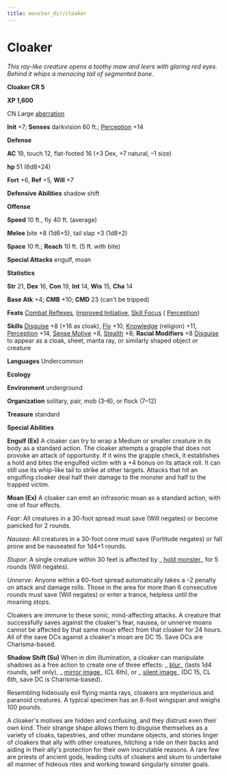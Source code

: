```yaml
---
title: monster_dir/cloaker
---
```

# Cloaker

_This ray-like creature opens a toothy maw and leers with glaring red eyes. Behind it whips a menacing tail of segmented bone._

**Cloaker CR 5**

**XP 1,600**

CN Large [aberration](creatureTypes#_aberration)

**Init** +7; **Senses** darkvision 60 ft.; [Perception](../skill_dir/perception#_perception) +14

**Defense**

**AC** 19, touch 12, flat-footed 16 (+3 Dex, +7 natural, –1 size)

**hp** 51 (6d8+24)

**Fort** +6, **Ref** +5, **Will** +7

**Defensive Abilities** shadow shift

**Offense**

**Speed** 10 ft., fly 40 ft. (average)

**Melee** bite +8 (1d6+5), tail slap +3 (1d8+2)

**Space** 10 ft.; **Reach** 10 ft. (5 ft. with bite)

**Special Attacks** engulf, moan

**Statistics**

**Str** 21, **Dex** 16, **Con** 19, **Int** 14, **Wis** 15, **Cha** 14

**Base Atk** +4; **CMB** +10; **CMD** 23 (can't be tripped)

**Feats** [Combat Reflexes](../feats#_combat-reflexes), [Improved Initiative](../feats#_improved-initiative), [Skill Focus](../feats#_skill-focus) ( [Perception](../skill_dir/perception#_perception))

**Skills** [Disguise](../skill_dir/disguise#_disguise) +8 (+16 as cloak), [Fly](../skill_dir/fly#_fly) +10, [Knowledge](../skill_dir/knowledge#_knowledge) (religion) +11, [Perception](../skill_dir/perception#_perception) +14, [Sense Motive](../skill_dir/senseMotive#_sense-motive) +8, [Stealth](../skill_dir/stealth#_stealth) +8; **Racial Modifiers** +8 [Disguise](../skill_dir/disguise#_disguise) to appear as a cloak, sheet, manta ray, or similarly shaped object or creature

**Languages** Undercommon

**Ecology**

**Environment** underground

**Organization** solitary, pair, mob (3–6), or flock (7–12)

**Treasure** standard

**Special Abilities**

**Engulf (Ex)** A cloaker can try to wrap a Medium or smaller creature in its body as a standard action. The cloaker attempts a grapple that does not provoke an attack of opportunity. If it wins the grapple check, it establishes a hold and bites the engulfed victim with a +4 bonus on its attack roll. It can still use its whip-like tail to strike at other targets. Attacks that hit an engulfing cloaker deal half their damage to the monster and half to the trapped victim.

**Moan (Ex)** A cloaker can emit an infrasonic moan as a standard action, with one of four effects.

_Fear_: All creatures in a 30-foot spread must save (Will negates) or become panicked for 2 rounds.

_Nausea_: All creatures in a 30-foot cone must save (Fortitude negates) or fall prone and be nauseated for 1d4+1 rounds.

_Stupor_: A single creature within 30 feet is affected by _ [hold monster](../spell_dir/holdMonster#_hold-monster)_ for 5 rounds (Will negates).

_Unnerve_: Anyone within a 60-foot spread automatically takes a –2 penalty on attack and damage rolls. Those in the area for more than 6 consecutive rounds must save (Will negates) or enter a trance, helpless until the moaning stops.

Cloakers are immune to these sonic, mind-affecting attacks. A creature that successfully saves against the cloaker's fear, nausea, or unnerve moans cannot be affected by that same moan effect from that cloaker for 24 hours. All of the save DCs against a cloaker's moan are DC 15. Save DCs are Charisma-based.

**Shadow Shift (Su)** When in dim illumination, a cloaker can manipulate shadows as a free action to create one of three effects: _ [blur](../spell_dir/blur#_blur)_ (lasts 1d4 rounds, self only), _ [mirror image](../spell_dir/mirrorImage#_mirror-image)_ (CL 6th), or _ [silent image](../spell_dir/silentImage#_silent-image)_ (DC 15, CL 6th, save DC is Charisma-based).

Resembling hideously evil flying manta rays, cloakers are mysterious and paranoid creatures. A typical specimen has an 8-foot wingspan and weighs 100 pounds.

A cloaker's motives are hidden and confusing, and they distrust even their own kind. Their strange shape allows them to disguise themselves as a variety of cloaks, tapestries, and other mundane objects, and stories linger of cloakers that ally with other creatures, hitching a ride on their backs and aiding in their ally's protection for their own inscrutable reasons. A rare few are priests of ancient gods, leading cults of cloakers and skum to undertake all manner of hideous rites and working toward singularly sinister goals.

